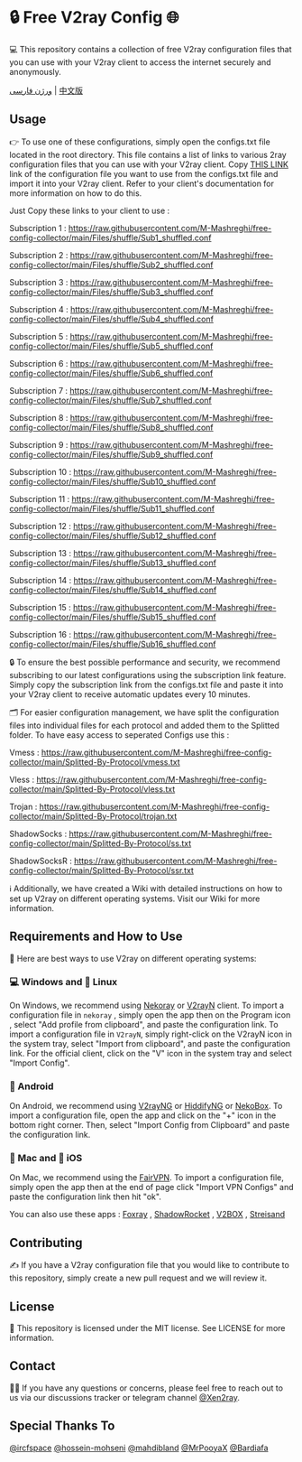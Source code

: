 # 🔒 Free V2ray Config 🌐
💻 This repository contains a collection of free V2ray configuration files that you can use with your V2ray client to access the internet securely and anonymously.

[ورژن فارسی](https://github.com/M-Mashreghi/free-config-collector/main/Persian-README.md) | [中文版](https://github.com/M-Mashreghi/free-config-collector/main/Chinese-README.md)
<!--
![GitHub last commit](https://img.shields.io/github/last-commit/M-Mashreghi/free-config-collector.svg) [![MIT license](https://img.shields.io/badge/License-MIT-blue.svg)](https://lbesson.mit-license.org/) [![GitHub stars](https://img.shields.io/github/stars/M-Mashreghi/free-config-collector.svg)](https://github.com/M-Mashreghi/free-config-collector/stargazers) [![Update Configs](https://github.com/M-Mashreghi/free-config-collector/actions/workflows/python-app.yml/badge.svg)](https://github.com/M-Mashreghi/free-config-collector/actions/workflows/python-app.yml) ![GitHub repo size](https://img.shields.io/github/repo-size/M-Mashreghi/free-config-collector) [![CodeFactor](https://www.codefactor.io/repository/github/M-Mashreghi/free-config-collector/badge)](https://www.codefactor.io/repository/github/M-Mashreghi/free-config-collector) 
-->



## Usage
👉 To use one of these configurations, simply open the configs.txt file located in the root directory. This file contains a list of links to various 2ray configuration files that you can use with your V2ray client. Copy [THIS LINK](https://raw.githubusercontent.com/M-Mashreghi/free-config-collector/main/All_Configs_Sub.txt) link of the configuration file you want to use from the configs.txt file and import it into your V2ray client. Refer to your client's documentation for more information on how to do this.

Just Copy these links to your client to use :

Subscription 1 : https://raw.githubusercontent.com/M-Mashreghi/free-config-collector/main/Files/shuffle/Sub1_shuffled.conf

Subscription 2 : https://raw.githubusercontent.com/M-Mashreghi/free-config-collector/main/Files/shuffle/Sub2_shuffled.conf

Subscription 3 : https://raw.githubusercontent.com/M-Mashreghi/free-config-collector/main/Files/shuffle/Sub3_shuffled.conf

Subscription 4 : https://raw.githubusercontent.com/M-Mashreghi/free-config-collector/main/Files/shuffle/Sub4_shuffled.conf

Subscription 5 : https://raw.githubusercontent.com/M-Mashreghi/free-config-collector/main/Files/shuffle/Sub5_shuffled.conf

Subscription 6 : https://raw.githubusercontent.com/M-Mashreghi/free-config-collector/main/Files/shuffle/Sub6_shuffled.conf

Subscription 7 : https://raw.githubusercontent.com/M-Mashreghi/free-config-collector/main/Files/shuffle/Sub7_shuffled.conf

Subscription 8 : https://raw.githubusercontent.com/M-Mashreghi/free-config-collector/main/Files/shuffle/Sub8_shuffled.conf

Subscription 9 : https://raw.githubusercontent.com/M-Mashreghi/free-config-collector/main/Files/shuffle/Sub9_shuffled.conf

Subscription 10 : https://raw.githubusercontent.com/M-Mashreghi/free-config-collector/main/Files/shuffle/Sub10_shuffled.conf

Subscription 11 : https://raw.githubusercontent.com/M-Mashreghi/free-config-collector/main/Files/shuffle/Sub11_shuffled.conf

Subscription 12 : https://raw.githubusercontent.com/M-Mashreghi/free-config-collector/main/Files/shuffle/Sub12_shuffled.conf

Subscription 13 : https://raw.githubusercontent.com/M-Mashreghi/free-config-collector/main/Files/shuffle/Sub13_shuffled.conf

Subscription 14 : https://raw.githubusercontent.com/M-Mashreghi/free-config-collector/main/Files/shuffle/Sub14_shuffled.conf

Subscription 15 : https://raw.githubusercontent.com/M-Mashreghi/free-config-collector/main/Files/shuffle/Sub15_shuffled.conf

Subscription 16 : https://raw.githubusercontent.com/M-Mashreghi/free-config-collector/main/Files/shuffle/Sub16_shuffled.conf


🔒 To ensure the best possible performance and security, we recommend subscribing to our latest configurations using the subscription link feature. Simply copy the subscription link from the configs.txt file and paste it into your V2ray client to receive automatic updates every 10 minutes.

🗂️ For easier configuration management, we have split the configuration files into individual files for each protocol and added them to the Splitted folder. To have easy access to seperated Configs use this : 

Vmess : https://raw.githubusercontent.com/M-Mashreghi/free-config-collector/main/Splitted-By-Protocol/vmess.txt

Vless : https://raw.githubusercontent.com/M-Mashreghi/free-config-collector/main/Splitted-By-Protocol/vless.txt

Trojan : https://raw.githubusercontent.com/M-Mashreghi/free-config-collector/main/Splitted-By-Protocol/trojan.txt

ShadowSocks : https://raw.githubusercontent.com/M-Mashreghi/free-config-collector/main/Splitted-By-Protocol/ss.txt

ShadowSocksR : https://raw.githubusercontent.com/M-Mashreghi/free-config-collector/main/Splitted-By-Protocol/ssr.txt

ℹ️ Additionally, we have created a Wiki with detailed instructions on how to set up V2ray on different operating systems. Visit our Wiki for more information.

## Requirements and How to Use
📲 Here are best ways to use V2ray on different operating systems:

### 💻 Windows and 🐧 Linux
On Windows, we recommend using [Nekoray](https://github.com/MatsuriDayo/nekoray) or [V2rayN](https://github.com/2dust/v2rayN) client. To import a configuration file in `nekoray` , simply open the app then on the Program icon , select "Add profile from clipboard", and paste the configuration link. To import a configuration file in `V2rayN`, simply right-click on the V2rayN icon in the system tray, select "Import from clipboard", and paste the configuration link. For the official client, click on the "V" icon in the system tray and select "Import Config".

### 🤖 Android
On Android, we recommend using [V2rayNG](https://github.com/2dust/v2rayNG) or [HiddifyNG](https://github.com/hiddify/HiddifyNG) or [NekoBox](https://github.com/MatsuriDayo/NekoBoxForAndroid). To import a configuration file, open the app and click on the "+" icon in the bottom right corner. Then, select "Import Config from Clipboard" and paste the configuration link.

### 🍎 Mac and 📱 iOS
On Mac, we recommend using the [FairVPN](https://apps.apple.com/us/app/fair-vpn/id1533873488). To import a configuration file, simply open the app then at the end of page click "Import VPN Configs" and paste the configuration link then hit "ok".

You can also use these apps : [Foxray](https://apps.apple.com/us/app/foxray/id6448898396) , [ShadowRocket](https://apps.apple.com/ca/app/shadowrocket/id932747118) , [V2BOX](https://apps.apple.com/us/app/v2box-v2ray-client/id6446814690) , [Streisand](https://apps.apple.com/us/app/streisand/id6450534064)

## Contributing
✍️ If you have a V2ray configuration file that you would like to contribute to this repository, simply create a new pull request and we will review it.

## License
📝 This repository is licensed under the MIT license. See LICENSE for more information.

## Contact
🙋‍♀️ If you have any questions or concerns, please feel free to reach out to us via our discussions tracker or telegram channel [@Xen2ray](https://t.me/Xen2ray).

## Special Thanks To
[@ircfspace](https://github.com/MrPooyaX)
[@hossein-mohseni](https://github.com/hossein-mohseni)
[@mahdibland](https://github.com/mahdibland)
[@MrPooyaX](https://github.com/MrPooyaX)
[@Bardiafa](https://github.com/Bardiafa)
